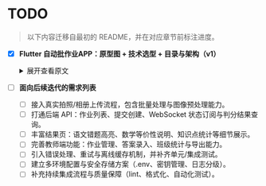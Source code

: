 # TODO

> 以下内容迁移自最初的 README，并在对应章节前标注进度。

- [x] **Flutter 自动批作业APP：原型图 + 技术选型 + 目录与架构（v1）**
  <details>
    <summary>展开查看原文</summary>

  > 目标：面向“拍照→OCR→解析→判分→报告”的移动端应用。本文给出**可落地**的原型草图、Flutter 技术选型、目录结构与分层架构，并附关键代码骨架。
  >
  > ## 快速开始（M0 原型）
  > 该仓库现已包含基于 Flutter 的最小可运行原型，覆盖 README 中的核心流程（作业列表 → 拍照上传 → 判分结果）。
  >
  > ### 运行步骤
  > 1. 安装 Flutter 3.22+ 与 Dart 3。
  > 2. 执行 `flutter pub get` 拉取依赖。
  > 3. 使用 `flutter run -t lib/main_dev.dart` 启动开发环境（或替换为 `main_stg.dart` / `main_prod.dart` 测试多环境配置）。
  >
  > ### 功能概览
  > - Material 3 主题、深浅色模式与 go_router 路由骨架。
  > - Riverpod 状态管理模拟 "queued → ocr → parsed → graded → reported" 提交流水线。
  > - 作业列表、拍照上传、判分结果页的最小 UI，便于后续接入真实后端。
  >
  > ---
  >
  > ## 1. 信息架构 & 用户流程
  >
  > ```
  > 学生/教师 → 登录/选择班级 → 作业列表 → (学生) 拍照提交 → 状态订阅 → 判分结果/解析
  >                                      ↘ (教师) 建作业/录答案 → 查看统计
  > ```
  >
  > **关键状态流**
  >
  > ```
  > queued → ocr → parsed → graded → reported
  > ```
  >
  > App 通过 WebSocket 订阅 `submissionId` 的状态并实时更新 UI。
  >
  > ---
  >
  > ## 2. 原型图（低保真草图）
  >
  > ...（原文保持不变，此处省略显示）
  >
  > ---
  >
  > ## 3. Flutter 技术选型（MVP→增强）
  >
  > ```dart
  > class SubmissionRepository {
  >   final Dio dio;
  >   SubmissionRepository(this.dio);
  >
  >   Future<PresignResp> presignUpload(String filename, int size) async {
  >     final r = await dio.post('/media/presign', data: {
  >       'filename': filename,
  >       'size': size,
  >     });
  >     return PresignResp.fromJson(r.data);
  >   }
  > }
  > ```
  >
  > ---
  >
  > ## 8. 路由（go_router）与导航
  >
  > ```dart
  > final router = GoRouter(
  >   routes: [
  >     GoRoute(path: '/', builder: (_, __) => const HomePage()),
  >     GoRoute(path: '/assignments', builder: (_, __) => const AssignmentListPage()),
  >     GoRoute(path: '/submit/:id', builder: (c, s) => SubmitPage(id: s.pathParameters['id']!)),
  >     GoRoute(path: '/result/:sid', builder: (c, s) => ResultPage(submissionId: s.pathParameters['sid']!)),
  >   ],
  > );
  > ```
  >
  > ---
  >
  > ## 9. Riverpod：提交流程 Provider（骨架）
  >
  > ```dart
  > @riverpod
  > class SubmissionController extends _$SubmissionController {
  >   @override
  >   Future<Submission?> build() async => null;
  >
  >   Future<String> create({required String assignmentId, required List<File> images}) async {
  >     // 1) 直传对象存储: presign → dio.put → 得到 keys
  >     // 2) 创建 submission（POST /submissions）→ 返回 submissionId
  >     // 3) 建立 WS 订阅，更新 state
  >     return 'submissionId';
  >   }
  >
  >   Stream<SubmissionStatus> subscribe(String submissionId) {
  >     // WebSocket 订阅服务端状态
  >     // 更新 state = state.copyWith(status: ...)
  >     throw UnimplementedError();
  >   }
  > }
  > ```
  >
  > ---
  >
  > ## 10. 拍照与预处理（要点）
  >
  > * **取景引导**：对齐边缘、光线过暗提示；批量连拍模式。
  > * **轻预处理**：压缩、去噪、透视矫正；控制单张上传大小（如 <1.5MB）。
  > * **可选模板标注**：教师端为“题区/答案区”画框，客户端带上坐标，后端可对区域做有针对的 OCR。
  >
  > ---
  >
  > ## 11. UI 组件与风格
  >
  > * **设计语言**：Material 3、强调易读/对比（Correct✅/错误❌高亮）。
  > * **语文结果高亮**：`RichText + TextSpan` 渲染错字（红底/下划线），缺漏（灰色占位），多写（删除线）。
  > * **数学等价说明**：展示 2~3 个采样点验证表格，增加可解释性。
  >
  > ---
  >
  > ## 12. 多环境与配置
  >
  > * `main_dev.dart / main_stg.dart / main_prod.dart` 区分 API 域名、日志级别。
  > * `.env`：`API_BASE_URL, WS_URL, S3_BUCKET, FEATURE_FLAGS`。
  > * 构建：`--dart-define-from-file=.env.prod`。
  >
  > ---
  >
  > ## 13. 权限与发布清单
  >
  > * Android：`CAMERA`, `READ/WRITE_EXTERNAL_STORAGE`（按需）、`INTERNET`。
  > * iOS：`NSCameraUsageDescription`、`NSPhotoLibraryAddUsageDescription`。
  > * 应用分发：内部测试（Firebase App Distribution/TestFlight）→ 灰度 → 正式。
  >
  > ---
  >
  > ## 14. 里程碑
  >
  > * **M0**：骨架搭建（目录、路由、主题、依赖注入、网络层）
  > * **M1**：拍照/批量上传/WS 状态订阅（闭环）
  > * **M2**：结果页（语文高亮/数学等价说明）+ 缓存与失败重试
  > * **M3**：教师端作业管理 + 题区模板标注 + 报表
  > * **M4**：离线判分兜底（可选）、UI 打磨、监控与埋点
  >
  > ---
  >
  > ### 附：依赖清单（示例）
  >
  > ```
  > dependencies:
  >   flutter:
  >     sdk: flutter
  >   go_router: ^14.0.0
  >   flutter_riverpod: ^3.0.0
  >   hooks_riverpod: ^3.0.0
  >   dio: ^5.7.0
  >   retrofit: ^4.0.0
  >   json_annotation: ^4.9.0
  >   freezed_annotation: ^2.4.0
  >   hive: ^2.2.0
  >   hive_flutter: ^1.1.0
  >   flutter_secure_storage: ^9.0.0
  >   camera: ^0.11.0
  >   image_picker: ^1.1.0
  >   image: ^4.2.0
  >   web_socket_channel: ^3.0.0
  >   intl: ^0.19.0
  >   logger: ^2.0.0
  >
  > dev_dependencies:
  >   build_runner: ^2.4.0
  >   freezed: ^2.4.0
  >   json_serializable: ^6.8.0
  >   flutter_test:
  >     sdk: flutter
  > ```

  </details>

- [ ] **面向后续迭代的需求列表**
  - [ ] 接入真实拍照/相册上传流程，包含批量处理与图像预处理能力。
  - [ ] 打通后端 API：作业列表、提交创建、WebSocket 状态订阅与判分结果查询。
  - [ ] 丰富结果页：语文错题高亮、数学等价性说明、知识点统计等细节展示。
  - [ ] 完善教师端功能：作业管理、答案录入、班级统计与导出能力。
  - [ ] 引入错误处理、重试与离线缓存机制，并补齐单元/集成测试。
  - [ ] 建立多环境配置与安全存储方案（.env、密钥管理、日志分级）。
  - [ ] 补充持续集成流程与质量保障（lint、格式化、自动化测试）。
